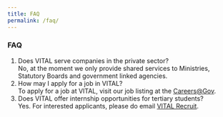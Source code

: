 ```yaml
---
title: FAQ
permalink: /faq/
---
```


### **FAQ**

<ol>
    <li>Does VITAL serve companies in the private sector?<br/>
        No, at the moment we only provide shared services to Ministries, Statutory Boards and government linked agencies.
    <li>How may I apply for a job in VITAL?<br/>
        To apply for a job at VITAL, visit our job listing at the <a href="http://careers.pageuppeople.com/688/cwlive/en/filter/?search-keyword=&category=&work-type=&brand=vital&job-sector=" target="_blank">Careers@Gov</a><span style="background-color: initial;">.
    <li>Does VITAL offer internship opportunities for tertiary students?<br/>
        Yes. For interested applicants, please do email <a href="mailto:vital_recruit@vital.gov.sg" target="_blank">VITAL Recruit</a>.
 